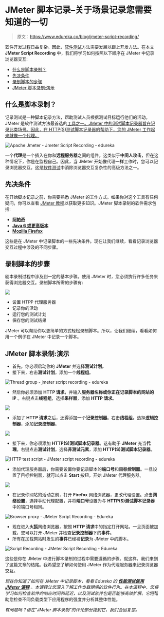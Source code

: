# JMeter 脚本记录–关于场景记录您需要知道的一切

> 原文：<https://www.edureka.co/blog/jmeter-script-recording/>

软件开发过程日益复杂。因此，[软件测试](https://www.edureka.co/software-testing-certification-courses)方法需要发展以跟上开发方法。在本文 **JMeter Script Recording** 中，我们将学习如何按照以下顺序在 JMeter 中记录浏览器交互:

*   [什么是脚本录制？](#scriptrecord)
*   [先决条件](#prerequisites)
*   [录制脚本的步骤](#scriptrecordsteps)
*   [JMeter 脚本录制:演示](#scriptrecorddemo)

## **什么是脚本录制？**

记录测试是一种脚本记录方法，帮助测试人员根据测试目标运行他们的活动。JMeter 是软件测试方法最首选的[工具之一。JMeter 中的测试脚本记录器旨在记录此类场景。因此，在 HTTP(S)测试脚本记录器的帮助下，您的 JMeter 工作起来就像一个代理。](https://www.edureka.co/blog/software-testing-tools/)

![Apache Jmeter - Jmeter Script Recording - edureka](img/24a141a7884d48ccc20878032fd372b7.png)

一个**代理**是一个插入在你和**远程服务器**之间的组件。这类似于**中间人攻击**，但在这种情况下，你是在监视自己。因此，当 JMeter 开始像代理一样工作时，您可以记录浏览器交互。这是[软件测试](https://www.edureka.co/blog/what-is-software-testing/)中消除浏览器交互复杂性的高级方法之一。

## **先决条件**

在开始脚本记录之前，你需要熟悉 JMeter 的工作方式。如果你对这个工具有任何疑问，你可以查看 [JMeter 教程](https://www.edureka.co/blog/jmeter-tutorial/)以获取更多知识。JMeter 脚本录制的软件需求包括:

*   **[阿帕奇](https://jmeter.apache.org/download_jmeter.cgi)**
*   [**Java 6 或更高版本**](https://www.java.com/en/download/)
*   [**Mozilla Firefox**](https://www.mozilla.org/en-US/firefox/new/)

这些是在 JMeter 中记录脚本的一些先决条件。现在让我们继续，看看记录浏览器交互过程中涉及的不同步骤。

## **录制脚本的步骤**

剧本录制过程中涉及到一定的基本步骤。使用 JMeter 时，您必须执行许多任务来获得浏览器交互。录制脚本所需的步骤有:

![](img/394604be065a210410d5c25fcb52e87e.png)

*   设置 HTPP 代理服务器
*   记录你的活动
*   运行您的测试计划
*   保存您的测试结果

JMeter 可以帮助你以更简单的方式轻松录制脚本。所以，让我们继续，看看如何用一个例子在 JMeter 中记录一个脚本。

## **JMeter 脚本录制:演示**

*   首先，你必须启动你的 **JMeter** 并选择**测试计划**。
*   接下来，右击**测试计划**，添加一个**线程组**。

![Thread group - jmeter script recording - edureka](img/d16a2408f7c1c088fa1150cd6b759e2f.png)

*   然后你必须添加 **HTTP 请求**，并输入**服务器名称或你正在记录脚本的网站的 IP** 。右键点击**线程组**，选择**采样器**，添加 **HTTP 请求**。

![](img/76689252dd53f4b2c0a7775ab161b6f4.png)

*   添加了 **HTTP 请求**之后，还得添加一个**记录控制器**。右击**线程组**，选择**逻辑控制器**，添加**记录控制器**。

![](img/618ba915d518ab0a40ffecbc700aa45e.png)

*   接下来，你必须添加 **HTTP(S)测试脚本记录器**。这有助于 **JMeter** 充当**代理**。右键点击**测试计划**，选择**非测试元素**，添加 **HTTP(S)测试脚本记录器**。

![HTTP test script - JMeter script recording - edureka](img/b0afa8e29e32485d989489d071c81306.png)

*   添加代理服务器后，你需要设置你要记录脚本的**端口号**和**目标控制器**。一旦设置了目标控制器，就可以点击 **Start** 按钮，开始 JMeter 代理服务器。

![](img/344e7eb48e178f817d175f82fdc70781.png)

*   在记录你网站的活动之前，打开 **Firefox** 网络浏览器，更改代理设置。点击**网络设置**，选择手动代理配置，并将**端口号**设置为与 **HTTP(S)测试脚本记录器**中的端口号相同。

![Browser proxy - JMeter Script Recording - Edureka](img/4431caa6031dc793dca88f96c38b256f.png)

*   现在进入**火狐**网络浏览器，按照 **HTTP 请求**中的指定打开网站。一旦页面被加载，您可以打开 JMeter 并检查**记录控制器**下的**事件**。
*   所有在加载网站时发生的**事件**已经被**记录**为 JMeter 中的脚本。

![Script Recording - JMeter Script Recording - Edureka](img/1061e1cd1895696740c6fb78c3fc0a92.png)

这些是你在 JMeter 中进行脚本录制的过程中需要遵循的步骤。就这样，我们来到了这篇文章的结尾。我希望您了解如何使用 JMeter 作为代理服务器来记录浏览器交互。

*现在你知道了如何在 JMeter 中记录脚本，看看 Edureka 的 [**性能测试使用 JMeter 课程**](https://www.edureka.co/jmeter-training-performance-testing) 。本课程让您深入了解工作负载期间的软件行为。在本课程中，您将学习如何检查软件的响应时间和延迟，以及测试软件包是否能够高效扩展。它*将帮助您检查不同负载类型下应用程序的强度并分析其整体性能。

*有问题吗？请在“JMeter 脚本录制”的评论部分提到它，我们会回复您。*